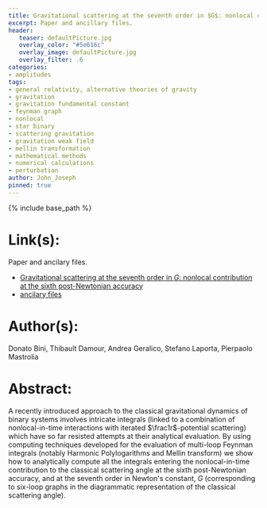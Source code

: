 ```yaml
---
title: Gravitational scattering at the seventh order in $G$: nonlocal contribution at the sixth post-Newtonian accuracy
excerpt: Paper and ancillary files.
header:
   teaser: defaultPicture.jpg
   overlay_color: "#5e616c"
   overlay_image: defaultPicture.jpg
   overlay_filter: .6
categories:
- amplitudes
tags:
- general relativity, alternative theories of gravity
- gravitation
- gravitation fundamental constant
- feynman graph
- nonlocal
- star binary
- scattering gravitation
- gravitation weak field
- mellin transformation
- mathematical methods
- numerical calculations
- perturbation
author: John_Joseph
pinned: true
---
```

{% include base_path %}

# Link(s):
Paper and ancilary files.
  * [Gravitational scattering at the seventh order in $G$: nonlocal contribution at the sixth post-Newtonian accuracy](https://arxiv.org/abs/2012.12918)
  * [ancilary files](https://arxiv.org/src/2012.12918/anc)

# Author(s):
Donato Bini, Thibault Damour, Andrea Geralico, Stefano Laporta, Pierpaolo Mastrolia

# Abstract:
A recently introduced approach to the classical gravitational dynamics of binary systems involves intricate integrals (linked to a combination of nonlocal-in-time interactions with iterated $\frac1r$-potential scattering) which have so far resisted attempts at their analytical evaluation. By using computing techniques developed for the evaluation of multi-loop Feynman integrals (notably Harmonic Polylogarithms and Mellin transform) we show how to analytically compute all the integrals entering the nonlocal-in-time contribution to the classical scattering angle at the sixth post-Newtonian accuracy, and at the seventh order in Newton's constant, $G$ (corresponding to six-loop graphs in the diagrammatic representation of the classical scattering angle).